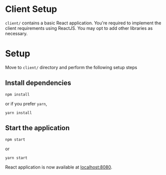 # Client Setup

`client/` contains a basic React application. You're required to implement the client requirements using ReactJS. You may opt to add other libraries as necessary.

# Setup

Move to `client/` directory and perform the following setup steps

## Install dependencies

```
npm install
```

or if you prefer `yarn`,

```
yarn install
```

## Start the application

```
npm start
```

or

```
yarn start
```

React application is now available at [localhost:8080](http://localhost:8080).
